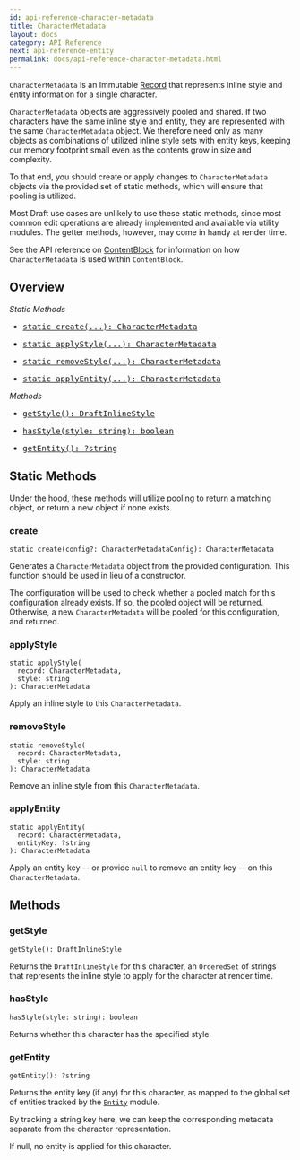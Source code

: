 ```yaml
---
id: api-reference-character-metadata
title: CharacterMetadata
layout: docs
category: API Reference
next: api-reference-entity
permalink: docs/api-reference-character-metadata.html
---
```


`CharacterMetadata` is an Immutable
[Record](http://facebook.github.io/immutable-js/docs/#/Record/Record) that
represents inline style and entity information for a single character.

`CharacterMetadata` objects are aggressively pooled and shared. If two characters
have the same inline style and entity, they are represented with the same
`CharacterMetadata` object. We therefore need only as many objects as combinations
of utilized inline style sets with entity keys, keeping our memory footprint
small even as the contents grow in size and complexity.

To that end, you should create or apply changes to `CharacterMetadata` objects
via the provided set of static methods, which will ensure that pooling is utilized.

Most Draft use cases are unlikely to use these static methods, since most common edit
operations are already implemented and available via utility modules. The getter
methods, however, may come in handy at render time.

See the API reference on
[ContentBlock](/docs/api-reference-content-block.html#representing-styles-and-entities)
for information on how `CharacterMetadata` is used within `ContentBlock`.

## Overview

*Static Methods*

<ul class="apiIndex">
  <li>
    <a href="#create">
      <pre>static create(...): CharacterMetadata</pre>
    </a>
  </li>
  <li>
    <a href="#applystyle">
      <pre>static applyStyle(...): CharacterMetadata</pre>
    </a>
  </li>
  <li>
    <a href="#removestyle">
      <pre>static removeStyle(...): CharacterMetadata</pre>
    </a>
  </li>
  <li>
    <a href="#applyentity">
      <pre>static applyEntity(...): CharacterMetadata</pre>
    </a>
  </li>
</ul>

*Methods*

<ul class="apiIndex">
  <li>
    <a href="#getstyle">
      <pre>getStyle(): DraftInlineStyle</pre>
    </a>
  </li>
  <li>
    <a href="#hasstyle">
      <pre>hasStyle(style: string): boolean</pre>
    </a>
  </li>
  <li>
    <a href="#getentity">
      <pre>getEntity(): ?string</pre>
    </a>
  </li>
</ul>

## Static Methods

Under the hood, these methods will utilize pooling to return a matching object,
or return a new object if none exists.

### create

```
static create(config?: CharacterMetadataConfig): CharacterMetadata
```
Generates a `CharacterMetadata` object from the provided configuration. This
function should be used in lieu of a constructor.

The configuration will be used to check whether a pooled match for this
configuration already exists. If so, the pooled object will be returned.
Otherwise, a new `CharacterMetadata` will be pooled for this configuration,
and returned.

### applyStyle

```
static applyStyle(
  record: CharacterMetadata,
  style: string
): CharacterMetadata
```
Apply an inline style to this `CharacterMetadata`.

### removeStyle

```
static removeStyle(
  record: CharacterMetadata,
  style: string
): CharacterMetadata
```
Remove an inline style from this `CharacterMetadata`.

### applyEntity

```
static applyEntity(
  record: CharacterMetadata,
  entityKey: ?string
): CharacterMetadata
```

Apply an entity key -- or provide `null` to remove an entity key -- on this
`CharacterMetadata`.

## Methods

### getStyle

```
getStyle(): DraftInlineStyle
```
Returns the `DraftInlineStyle` for this character, an `OrderedSet` of strings
that represents the inline style to apply for the character at render time.

### hasStyle

```
hasStyle(style: string): boolean
```
Returns whether this character has the specified style.

### getEntity

```
getEntity(): ?string
```
Returns the entity key (if any) for this character, as mapped to the global set of
entities tracked by the [`Entity`](https://github.com/facebook/draft-js/blob/master/src/model/entity/DraftEntity.js)
module.

By tracking a string key here, we can keep the corresponding metadata separate
from the character representation.

If null, no entity is applied for this character.
